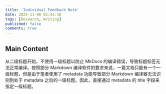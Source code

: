 ```yaml
---
title: 'Individual Feedback Note'
date: 2024-11-08 02:41:18
tags: [Research, Writing]
published: false
comments: true
---
```


## Main Content

从二级标题开始，不使用一级标题以防止 MkDocs 的编译错误，导致标题标签无法正常编译。按照部分 Markdown 编译软件的要求来说，一篇文档只能有一个一级标题，但是由于笔者使用了 metadata 功能导致部分 Markdown 编译器无法识别到处于 metadata 之后的一级标题。因此，直接通过 metadata 的 title 字段来指定一级标题。
